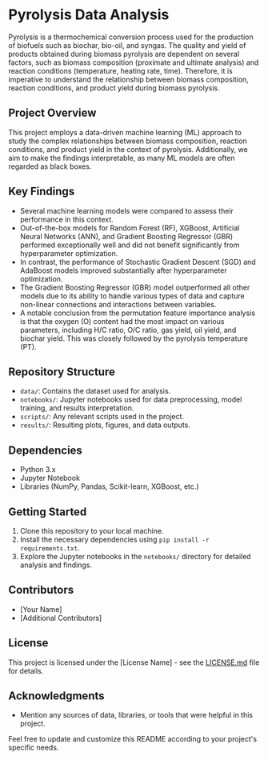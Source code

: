 # Pyrolysis Data Analysis

Pyrolysis is a thermochemical conversion process used for the production of biofuels such as biochar, bio-oil, and syngas. The quality and yield of products obtained during biomass pyrolysis are dependent on several factors, such as biomass composition (proximate and ultimate analysis) and reaction conditions (temperature, heating rate, time). Therefore, it is imperative to understand the relationship between biomass composition, reaction conditions, and product yield during biomass pyrolysis.

## Project Overview

This project employs a data-driven machine learning (ML) approach to study the complex relationships between biomass composition, reaction conditions, and product yield in the context of pyrolysis. Additionally, we aim to make the findings interpretable, as many ML models are often regarded as black boxes.

## Key Findings

- Several machine learning models were compared to assess their performance in this context.
- Out-of-the-box models for Random Forest (RF), XGBoost, Artificial Neural Networks (ANN), and Gradient Boosting Regressor (GBR) performed exceptionally well and did not benefit significantly from hyperparameter optimization.
- In contrast, the performance of Stochastic Gradient Descent (SGD) and AdaBoost models improved substantially after hyperparameter optimization.
- The Gradient Boosting Regressor (GBR) model outperformed all other models due to its ability to handle various types of data and capture non-linear connections and interactions between variables.
- A notable conclusion from the permutation feature importance analysis is that the oxygen (O) content had the most impact on various parameters, including H/C ratio, O/C ratio, gas yield, oil yield, and biochar yield. This was closely followed by the pyrolysis temperature (PT).

## Repository Structure

- `data/`: Contains the dataset used for analysis.
- `notebooks/`: Jupyter notebooks used for data preprocessing, model training, and results interpretation.
- `scripts/`: Any relevant scripts used in the project.
- `results/`: Resulting plots, figures, and data outputs.

## Dependencies

- Python 3.x
- Jupyter Notebook
- Libraries (NumPy, Pandas, Scikit-learn, XGBoost, etc.)

## Getting Started

1. Clone this repository to your local machine.
2. Install the necessary dependencies using `pip install -r requirements.txt`.
3. Explore the Jupyter notebooks in the `notebooks/` directory for detailed analysis and findings.

## Contributors

- [Your Name]
- [Additional Contributors]

## License

This project is licensed under the [License Name] - see the [LICENSE.md](LICENSE.md) file for details.

## Acknowledgments

- Mention any sources of data, libraries, or tools that were helpful in this project.

Feel free to update and customize this README according to your project's specific needs.
